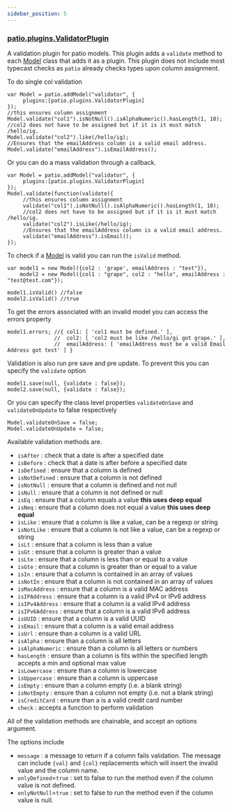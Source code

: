 ```yaml
---
sidebar_position: 5
---
```


### [patio.plugins.ValidatorPlugin](./patio_plugins_ValidatorPlugin.html)

A validation plugin for patio models. This plugin adds a `validate` method to each [Model](./patio_Model.html)
class that adds it as a plugin. This plugin does not include most typecast checks as `patio` already checks
types upon column assignment.

To do single col validation

```
var Model = patio.addModel("validator", {
     plugins:[patio.plugins.ValidatorPlugin]
});
//this ensures column assignment
Model.validate("col1").isNotNull().isAlphaNumeric().hasLength(1, 10);
//col2 does not have to be assigned but if it is it must match /hello/ig.
Model.validate("col2").like(/hello/ig);
//Ensures that the emailAddress column is a valid email address.
Model.validate("emailAddress").isEmailAddress();
```

Or you can do a mass validation through a callback.

```
var Model = patio.addModel("validator", {
     plugins:[patio.plugins.ValidatorPlugin]
});
Model.validate(function(validate){
     //this ensures column assignment
     validate("col1").isNotNull().isAlphaNumeric().hasLength(1, 10);
     //col2 does not have to be assigned but if it is it must match /hello/ig.
     validate("col2").isLike(/hello/ig);
     //Ensures that the emailAddress column is a valid email address.
     validate("emailAddress").isEmail();
});
```

To check if a [Model](./patio_Model.html) is valid you can run the `isValid` method.

```
var model1 = new Model({col2 : 'grape', emailAddress : "test"}),
    model2 = new Model({col1 : "grape", col2 : "hello", emailAddress : "test@test.com"});

model1.isValid() //false
model2.isValid() //true
```

To get the errors associated with an invalid model you can access the errors property

```
model1.errors; //{ col1: [ 'col1 must be defined.' ],
               //  col2: [ 'col2 must be like /hello/gi got grape.' ],
               //  emailAddress: [ 'emailAddress must be a valid Email Address got test' ] }
```

Validation is also run pre save and pre update. To prevent this you can specify the `validate` option

```
model1.save(null, {validate : false});
model2.save(null, {validate : false});
```

Or you can specify the class level properties `validateOnSave` and `validateOnUpdate`
to false respectively

```
Model.validateOnSave = false;
Model.validateOnUpdate = false;
```

Available validation methods are.

- `isAfter` : check that a date is after a specified date
- `isBefore` : check that a date is after before a specified date 
- `isDefined` : ensure that a column is defined
- `isNotDefined` : ensure that a column is not defined
- `isNotNull` : ensure that a column is defined and not null
- `isNull` : ensure that a column is not defined or null
- `isEq` : ensure that a column equals a value <b>this uses deep equal</b>
- `isNeq` : ensure that a column does not equal a value <b>this uses deep equal</b>
- `isLike` : ensure that a column is like a value, can be a regexp or string
- `isNotLike` : ensure that a column is not like a value, can be a regexp or string
- `isLt` : ensure that a column is less than a value
- `isGt` : ensure that a column is greater than a value
- `isLte` : ensure that a column is less than or equal to a value
- `isGte` : ensure that a column is greater than or equal to a value
- `isIn` : ensure that a column is contained in an array of values
- `isNotIn` : ensure that a column is not contained in an array of values
- `isMacAddress` : ensure that a column is a valid MAC address
- `isIPAddress` : ensure that a column is a valid IPv4 or IPv6 address
- `isIPv4Address` : ensure that a column is a valid IPv4 address
- `isIPv6Address` : ensure that a column is a valid IPv6 address
- `isUUID` : ensure that a column is a valid UUID
- `isEmail` : ensure that a column is a valid email address
- `isUrl` : ensure than a column is a valid URL
- `isAlpha` : ensure than a column is all letters
- `isAlphaNumeric` : ensure than a column is all letters or numbers
- `hasLength` : ensure than a column is fits within the specified length accepts a min and optional max value
- `isLowercase` : ensure than a column is lowercase
- `isUppercase` : ensure than a column is uppercase
- `isEmpty` : ensure than a column empty (i.e. a blank string)
- `isNotEmpty` : ensure than a column not empty (i.e. not a blank string)
- `isCreditCard` : ensure than a is a valid credit card number
- `check` : accepts a function to perform validation

All of the validation methods are chainable, and accept an options argument.

The options include

- `message` : a message to return if a column fails validation. The message can include `{val}` and `{col}`
    replacements which will insert the invalid value and the column name.                                                                                  
- `onlyDefined`=`true` : set to false to run the method even if the column value is not defined.
- `onlyNotNull`=`true` : set to false to run the method even if the column value is null.